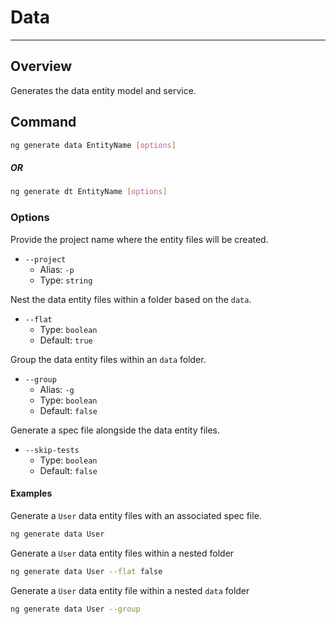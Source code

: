# Data

---

## Overview

Generates the data entity model and service.

## Command

```sh
ng generate data EntityName [options]
```

##### OR

```sh
ng generate dt EntityName [options]
```

### Options

Provide the project name where the entity files will be created.

- `--project`
  - Alias: `-p`
  - Type: `string`

Nest the data entity files within a folder based on the `data`.

- `--flat`
  - Type: `boolean`
  - Default: `true`

Group the data entity files within an `data` folder.

- `--group`
  - Alias: `-g`
  - Type: `boolean`
  - Default: `false`

Generate a spec file alongside the data entity files.

- `--skip-tests`
  - Type: `boolean`
  - Default: `false`

#### Examples

Generate a `User` data entity files with an associated spec file.

```sh
ng generate data User
```

Generate a `User` data entity files within a nested folder

```sh
ng generate data User --flat false
```

Generate a `User` data entity file within a nested `data` folder

```sh
ng generate data User --group
```
